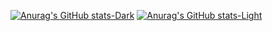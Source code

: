 [![Anurag's GitHub stats-Dark](https://github-readme-stats.vercel.app/api?username=spoisseroux&show_icons=true&theme=dark#gh-dark-mode-only&rank_icon=github)](https://github.com/anuraghazra/github-readme-stats#gh-dark-mode-only)
[![Anurag's GitHub stats-Light](https://github-readme-stats.vercel.app/api?username=spoisseroux&show_icons=true&theme=default#gh-light-mode-only&rank_icon=github)](https://github.com/anuraghazra/github-readme-stats#gh-light-mode-only)

<!--
**spoisseroux/spoisseroux** is a ✨ _special_ ✨ repository because its `README.md` (this file) appears on your GitHub profile.

Here are some ideas to get you started:

- 🔭 I’m currently working on ...
- 🌱 I’m currently learning ...
- 👯 I’m looking to collaborate on ...
- 🤔 I’m looking for help with ...
- 💬 Ask me about ...
- 📫 How to reach me: ...
- 😄 Pronouns: ...
- ⚡ Fun fact: ...
-->
